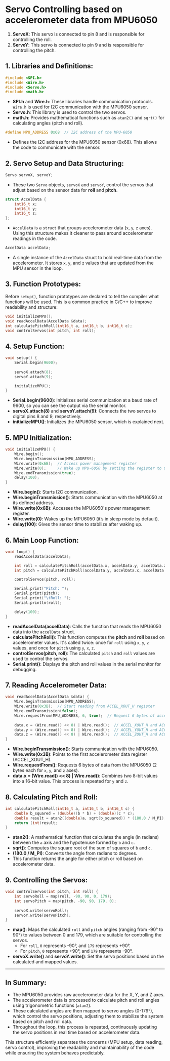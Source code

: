 # Servo Controlling based on accelerometer data from MPU6050


1. **ServoX**: This servo is connected to pin 8 and is responsible for controlling the roll.
2. **ServoY**: This servo is connected to pin 9 and is responsible for controlling the pitch.

## 1. **Libraries and Definitions**:
```cpp
#include <SPI.h>
#include <Wire.h>
#include <Servo.h>
#include <math.h>
```
- **SPI.h** and **Wire.h**: These libraries handle communication protocols. `Wire.h` is used for I2C communication with the MPU6050 sensor.
- **Servo.h**: This library is used to control the two servos.
- **math.h**: Provides mathematical functions such as `atan2()` and `sqrt()` for calculating angles (pitch and roll).

```cpp
#define MPU_ADDRESS 0x68  // I2C address of the MPU-6050
```
- Defines the I2C address for the MPU6050 sensor (0x68). This allows the code to communicate with the sensor.

## 2. **Servo Setup and Data Structuring**:
```cpp
Servo servoX, servoY;
```
- These two `Servo` objects, `servoX` and `servoY`, control the servos that adjust based on the sensor data for **roll** and **pitch**.

```cpp
struct AccelData {
    int16_t x;
    int16_t y;
    int16_t z;
};
```
- `AccelData` is a `struct` that groups accelerometer data (`x`, `y`, `z` axes). Using this structure makes it cleaner to pass around accelerometer readings in the code.

```cpp
AccelData accelData;
```
- A single instance of the `AccelData` struct to hold real-time data from the accelerometer. It stores `x`, `y`, and `z` values that are updated from the MPU sensor in the loop.

## 3. **Function Prototypes**:
Before `setup()`, function prototypes are declared to tell the compiler what functions will be used. This is a common practice in C/C++ to improve readability and structure:
```cpp
void initializeMPU();
void readAccelData(AccelData &data);
int calculatePitchRoll(int16_t a, int16_t b, int16_t c);
void controlServos(int pitch, int roll);
```

## 4. **Setup Function**:
```cpp
void setup() {
    Serial.begin(9600);
    
    servoX.attach(8);
    servoY.attach(9);

    initializeMPU();
}
```
- **Serial.begin(9600)**: Initializes serial communication at a baud rate of 9600, so you can see the output via the serial monitor.
- **servoX.attach(8)** and **servoY.attach(9)**: Connects the two servos to digital pins 8 and 9, respectively.
- **initializeMPU()**: Initializes the MPU6050 sensor, which is explained next.

## 5. **MPU Initialization**:
```cpp
void initializeMPU() {
    Wire.begin();
    Wire.beginTransmission(MPU_ADDRESS);
    Wire.write(0x6B);  // Access power management register
    Wire.write(0);     // Wake up MPU-6050 by setting the register to 0
    Wire.endTransmission(true);
    delay(100);
}
```
- **Wire.begin()**: Starts I2C communication.
- **Wire.beginTransmission()**: Starts communication with the MPU6050 at its defined address.
- **Wire.write(0x6B)**: Accesses the MPU6050's power management register.
- **Wire.write(0)**: Wakes up the MPU6050 (it’s in sleep mode by default).
- **delay(100)**: Gives the sensor time to stabilize after waking up.

## 6. **Main Loop Function**:
```cpp
void loop() {
    readAccelData(accelData);

    int roll = calculatePitchRoll(accelData.x, accelData.y, accelData.z);
    int pitch = calculatePitchRoll(accelData.y, accelData.x, accelData.z);

    controlServos(pitch, roll);

    Serial.print("Pitch: ");
    Serial.print(pitch);
    Serial.print("\tRoll: ");
    Serial.println(roll);

    delay(100);
}
```
- **readAccelData(accelData)**: Calls the function that reads the MPU6050 data into the `accelData` struct.
- **calculatePitchRoll()**: This function computes the **pitch** and **roll** based on accelerometer values. It's called twice: once for `roll` using `x`, `y`, `z` values, and once for `pitch` using `y`, `x`, `z`.
- **controlServos(pitch, roll)**: The calculated `pitch` and `roll` values are used to control the servos.
- **Serial.print()**: Displays the pitch and roll values in the serial monitor for debugging.

## 7. **Reading Accelerometer Data**:
```cpp
void readAccelData(AccelData &data) {
    Wire.beginTransmission(MPU_ADDRESS);
    Wire.write(0x3B);  // Start reading from ACCEL_XOUT_H register
    Wire.endTransmission(false);
    Wire.requestFrom(MPU_ADDRESS, 6, true);  // Request 6 bytes of accelerometer data
    
    data.x = (Wire.read() << 8) | Wire.read();  // ACCEL_XOUT_H and ACCEL_XOUT_L
    data.y = (Wire.read() << 8) | Wire.read();  // ACCEL_YOUT_H and ACCEL_YOUT_L
    data.z = (Wire.read() << 8) | Wire.read();  // ACCEL_ZOUT_H and ACCEL_ZOUT_L
}
```
- **Wire.beginTransmission()**: Starts communication with the MPU6050.
- **Wire.write(0x3B)**: Points to the first accelerometer data register (ACCEL_XOUT_H).
- **Wire.requestFrom()**: Requests 6 bytes of data from the MPU6050 (2 bytes each for `x`, `y`, and `z` axes).
- **data.x = (Wire.read() << 8) | Wire.read()**: Combines two 8-bit values into a 16-bit value. This process is repeated for `y` and `z`.

## 8. **Calculating Pitch and Roll**:
```cpp
int calculatePitchRoll(int16_t a, int16_t b, int16_t c) {
    double b_squared = (double)(b * b) + (double)(c * c);
    double result = atan2((double)a, sqrt(b_squared)) * (180.0 / M_PI);
    return (int)result;
}
```
- **atan2()**: A mathematical function that calculates the angle (in radians) between the `a` axis and the hypotenuse formed by `b` and `c`. 
- **sqrt()**: Computes the square root of the sum of squares of `b` and `c`.
- **(180.0 / M_PI)**: Converts the angle from radians to degrees. 
- This function returns the angle for either pitch or roll based on accelerometer data.

## 9. **Controlling the Servos**:
```cpp
void controlServos(int pitch, int roll) {
    int servoRoll = map(roll, -90, 90, 0, 179);
    int servoPitch = map(pitch, -90, 90, 179, 0);
    
    servoX.write(servoRoll);
    servoY.write(servoPitch);
}
```
- **map()**: Maps the calculated `roll` and `pitch` angles (ranging from -90° to 90°) to values between 0 and 179, which are suitable for controlling the servos.
  - For `roll`, `0` represents -90°, and `179` represents +90°.
  - For `pitch`, `0` represents +90°, and `179` represents -90°.
- **servoX.write()** and **servoY.write()**: Set the servo positions based on the calculated and mapped values.

---

## In Summary:
- The MPU6050 provides raw accelerometer data for the X, Y, and Z axes.
- The accelerometer data is processed to calculate pitch and roll angles using trigonometric functions (`atan2`).
- These calculated angles are then mapped to servo angles (0-179°), which control the servo positions, adjusting them to stabilize the system based on pitch and roll data.
- Throughout the loop, this process is repeated, continuously updating the servo positions in real time based on accelerometer data.

This structure efficiently separates the concerns (MPU setup, data reading, servo control), improving the readability and maintainability of the code while ensuring the system behaves predictably.